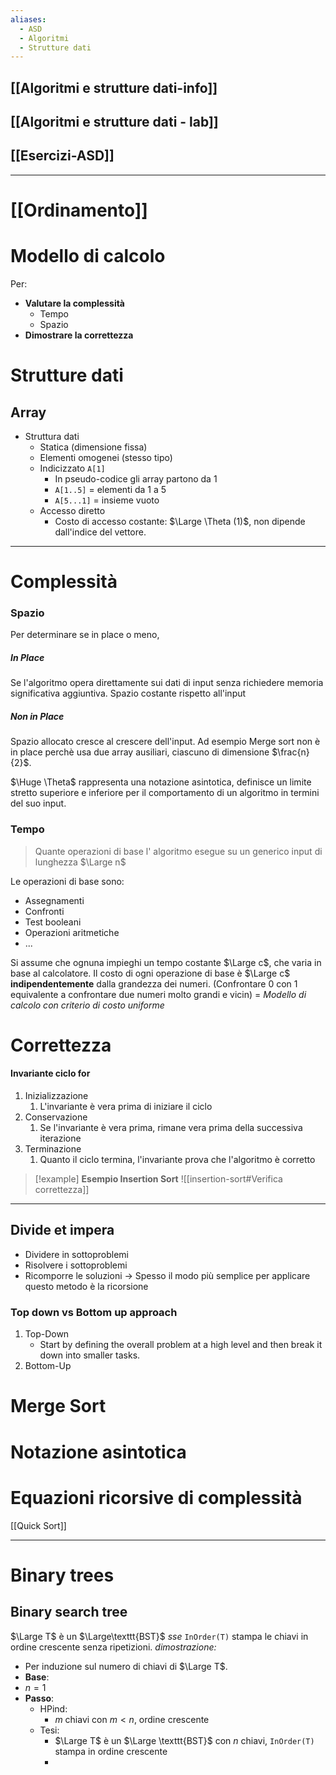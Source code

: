 ```yaml
---
aliases:
  - ASD
  - Algoritmi
  - Strutture dati
---
```


## [[Algoritmi e strutture dati-info]]

## [[Algoritmi e strutture dati - lab]]
## [[Esercizi-ASD]]
---

# [[Ordinamento]]


# Modello di calcolo 
Per: 
- **Valutare la complessità**
	- Tempo
	- Spazio
- **Dimostrare la correttezza**

# Strutture dati 
## Array 
- Struttura dati 
	- Statica (dimensione fissa)
	- Elementi omogenei (stesso tipo)
	- Indicizzato `A[1]` 
		- In pseudo-codice gli array partono da 1 
		- `A[1..5]` = elementi da 1  a 5
		- `A[5...1]` = insieme vuoto 
	- Accesso diretto 
		- Costo di accesso costante: $\Large \Theta (1)$, non dipende dall'indice del vettore. 
---

# Complessità 

### Spazio 
Per determinare se in place o meno, 
##### In Place
Se l'algoritmo opera direttamente sui dati di input senza richiedere memoria significativa aggiuntiva. Spazio costante rispetto all'input
##### Non in Place
Spazio allocato cresce al crescere dell'input. Ad esempio Merge sort non è in place perchè usa due array ausiliari, ciascuno di dimensione $\frac{n}{2}$. 

$\Huge \Theta$ rappresenta una notazione asintotica, definisce un limite stretto superiore e inferiore per il comportamento di un algoritmo in termini del suo input. 
### Tempo 
> Quante operazioni di base l' algoritmo esegue su un generico input di lunghezza $\Large n$

Le operazioni di base sono: 
- Assegnamenti 
- Confronti 
- Test booleani
- Operazioni aritmetiche
- ...

Si assume che ognuna impieghi un tempo costante $\Large c$, che varia in base al calcolatore. 
Il costo di ogni operazione di base è $\Large c$ **indipendentemente** dalla grandezza dei numeri. (Confrontare 0 con 1 equivalente a confrontare due numeri molto grandi e vicin)
= *Modello di calcolo con criterio di costo uniforme*

# Correttezza
#### Invariante ciclo for 
1. Inizializzazione
	1. L'invariante è vera prima di iniziare il ciclo
2. Conservazione
	1. Se l'invariante è vera prima, rimane vera prima della successiva iterazione
3. Terminazione
	1. Quanto il ciclo termina, l'invariante prova che l'algoritmo è corretto

> [!example]  **Esempio Insertion Sort** 
 > ![[insertion-sort#Verifica correttezza]]
---

## Divide et impera

- Dividere in sottoproblemi 
- Risolvere i sottoproblemi
- Ricomporre le soluzioni 
-> Spesso il modo più semplice per applicare questo metodo è la ricorsione 

### Top down vs Bottom up approach
1. Top-Down 
	- Start by defining the overall problem at a high level and then break it down into smaller tasks. 
1. Bottom-Up

# Merge Sort
# Notazione asintotica

# Equazioni ricorsive di complessità 

[[Quick Sort]]


---

# Binary trees 
## Binary search tree 
$\Large T$ è un $\Large\texttt{BST}$ $sse$ `InOrder(T)` stampa le chiavi in ordine crescente senza ripetizioni. 
*dimostrazione:*
- Per induzione sul numero di chiavi di $\Large T$. 
- **Base**:
- $n = 1$
- **Passo**:
	- HPind:
		- $m$ chiavi con $m<n$, ordine crescente
	- Tesi: 
		- $\Large T$ è un $\Large \texttt{BST}$ con $n$ chiavi, `InOrder(T)` stampa in ordine crescente 
		- 
